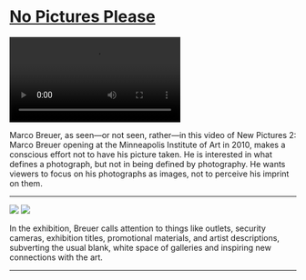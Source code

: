 # [No Pictures Please](http://artstories.artsmia.org/#/stories/1422)

<video src='http://cdn.dx.artsmia.org/videos/marco-brewer.mp4'></video>

Marco Breuer, as seen—or not seen, rather—in this video of New Pictures 2: Marco Breuer opening at the Minneapolis Institute of Art in 2010, makes a conscious effort not to have his picture taken. He is interested in what defines a photograph, but not in being defined by photography. He wants viewers to focus on his photographs as images, not to perceive his imprint on them. 

---

![](http://cdn.dx.artsmia.org/thumbs/tn_100311_mia336_8646.jpg)
![](http://cdn.dx.artsmia.org/thumbs/tn_100311_mia177_138.jpg)

In the exhibition, Breuer calls attention to things like outlets, security cameras, exhibition titles, promotional materials, and artist descriptions, subverting the usual blank, white space of galleries and inspiring new connections with the art.

---
